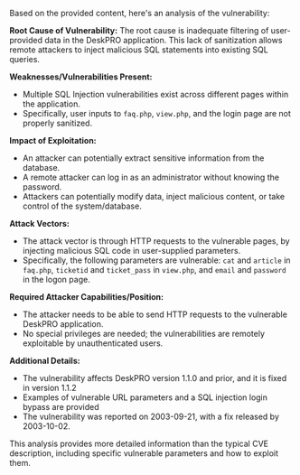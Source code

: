 Based on the provided content, here's an analysis of the vulnerability:

**Root Cause of Vulnerability:**
The root cause is inadequate filtering of user-provided data in the DeskPRO application. This lack of sanitization allows remote attackers to inject malicious SQL statements into existing SQL queries.

**Weaknesses/Vulnerabilities Present:**
- Multiple SQL Injection vulnerabilities exist across different pages within the application.
- Specifically, user inputs to `faq.php`, `view.php`, and the login page are not properly sanitized.

**Impact of Exploitation:**
- An attacker can potentially extract sensitive information from the database.
- A remote attacker can log in as an administrator without knowing the password.
- Attackers can potentially modify data, inject malicious content, or take control of the system/database.

**Attack Vectors:**
- The attack vector is through HTTP requests to the vulnerable pages, by injecting malicious SQL code in user-supplied parameters.
- Specifically, the following parameters are vulnerable: `cat` and `article` in `faq.php`, `ticketid` and `ticket_pass` in `view.php`, and `email` and `password` in the logon page.

**Required Attacker Capabilities/Position:**
- The attacker needs to be able to send HTTP requests to the vulnerable DeskPRO application.
- No special privileges are needed; the vulnerabilities are remotely exploitable by unauthenticated users.

**Additional Details:**
- The vulnerability affects DeskPRO version 1.1.0 and prior, and it is fixed in version 1.1.2
- Examples of vulnerable URL parameters and a SQL injection login bypass are provided
- The vulnerability was reported on 2003-09-21, with a fix released by 2003-10-02.

This analysis provides more detailed information than the typical CVE description, including specific vulnerable parameters and how to exploit them.